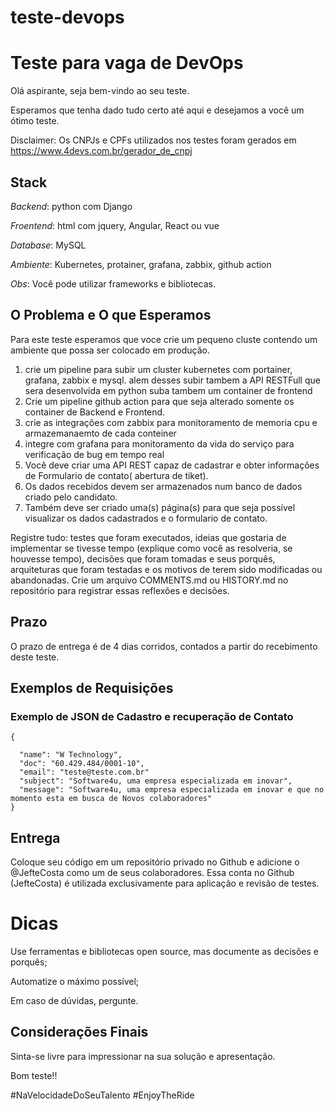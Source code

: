 # teste-devops
# Teste para vaga de DevOps 

Olá aspirante, seja bem-vindo ao seu teste.

Esperamos que tenha dado tudo certo até aqui e desejamos a você um ótimo teste.


Disclaimer: Os CNPJs e CPFs utilizados nos testes foram gerados em https://www.4devs.com.br/gerador_de_cnpj

## Stack
*Backend*: python com Django

*Froentend*: html com jquery, Angular, React ou vue

*Database*: MySQL

*Ambiente*: Kubernetes, protainer, grafana, zabbix, github action

*Obs*: Você pode utilizar frameworks e bibliotecas.

## O Problema e O que Esperamos

Para este teste esperamos que voce crie um pequeno cluste contendo um ambiente que possa ser colocado em produção.
1. crie um pipeline para subir um cluster kubernetes com portainer, grafana, zabbix e mysql. alem desses subir tambem a API RESTFull que sera desenvolvida em python suba tambem um container de frontend
2. Crie um pipeline github action para que seja alterado somente os container de Backend e Frontend.
3. crie as integrações com zabbix para monitoramento de memoria cpu e armazemanaemto de cada conteiner
4. integre com grafana para monitoramento da vida do serviço para verificação de bug em tempo real
5. Você deve criar uma API REST capaz de cadastrar e obter informações de Formulario de contato( abertura de tiket).
6. Os dados recebidos devem ser armazenados num banco de dados criado pelo candidato.
7. Também deve ser criado uma(s) página(s) para que seja possível visualizar os dados cadastrados e o formulario de contato.

Registre tudo: testes que foram executados, ideias que gostaria de implementar se tivesse tempo (explique como você as resolveria, se houvesse tempo), decisões que foram tomadas e seus porquês, arquiteturas que foram testadas e os motivos de terem sido modificadas ou abandonadas. Crie um arquivo COMMENTS.md ou HISTORY.md no repositório para registrar essas reflexões e decisões.

## Prazo
O prazo de entrega é de 4 dias corridos, contados a partir do recebimento deste teste.


## Exemplos de Requisições

### Exemplo de JSON de Cadastro e recuperação de Contato
```
{
  
  "name": "W Technology",
  "doc": "60.429.484/0001-10",
  "email": "teste@teste.com.br"
  "subject": "Software4u, uma empresa especializada em inovar",
  "message": "Software4u, uma empresa especializada em inovar e que no momento esta em busca de Novos colaboradores"
}
```


## Entrega
Coloque seu código em um repositório privado no Github e adicione o @JefteCosta como um de seus colaboradores. Essa conta no Github (JefteCosta) é utilizada exclusivamente para aplicação e revisão de testes.

# Dicas

Use ferramentas e bibliotecas open source, mas documente as decisões e porquês;

Automatize o máximo possível;

Em caso de dúvidas, pergunte.

## Considerações Finais
Sinta-se livre para impressionar na sua solução e apresentação.

Bom teste!!

#NaVelocidadeDoSeuTalento #EnjoyTheRide

